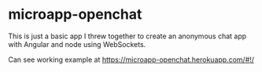 # microapp-openchat

This is just a basic app I threw together to create an anonymous chat app with Angular and node using WebSockets.

Can see working example at https://microapp-openchat.herokuapp.com/#!/

